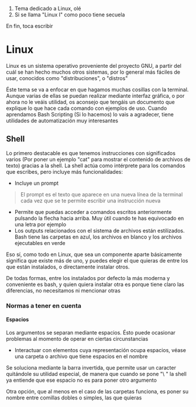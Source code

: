 1. Tema dedicado a Linux, olé
2. Si se llama "Linux I" como poco tiene secuela

En fin, toca escribir

# Linux
Linux es un sistema operativo proveniente del proyecto GNU, a partir del cuál se han hecho muchos otros sistemas, por lo general más fáciles de usar, conocidos como "distribuciones", o "distros"

Éste tema se va a enfocar en que hagamos muchas cosillas con la terminal. Aunque varias de ellas se puedan realizar mediante interfaz gráfica, o por ahora no le veáis utilidad, os aconsejo que tengáis un documento que explique lo que hace cada comando con ejemplos de uso. Cuando aprendamos Bash Scripting (Si lo hacemos) lo vais a agradecer, tiene utilidades de automatización muy interesantes

## Shell
Lo primero destacable es que tenemos instrucciones con significados varios (Por poner un ejemplo "cat" para mostrar el contenido de archivos de texto) gracias a la shell. La shell actúa como intérprete para los comandos que escribes, pero incluye más funcionalidades: 
- Incluye un prompt
> El prompt es el texto que aparece en una nueva línea de la terminal cada vez que se te permite escribir una instrucción nueva
- Permite que puedas acceder a comandos escritos anteriormente pulsando la flecha hacia arriba. Muy útil cuando te has equivocado en una letra por ejemplo
- Los outputs relacionados con el sistema de archivos están estilizados. Bash tiene las carpetas en azul, los archivos en blanco y los archivos ejecutables en verde

Eso sí, como todo en Linux, que sea un componente aparte básicamente significa que existe más de uno, y puedes elegir el que quieras de entre los que están instalados, o directamente instalar otros.

De todas formas, entre los instalados por defecto la más moderna y conveniente es bash, y quien quiera instalar otra es porque tiene claro las diferencias, no necesitamos ni mencionar otras

### Normas a tener en cuenta

#### Espacios
Los argumentos se separan mediante espacios. Ésto puede ocasionar problemas al momento de operar en ciertas circunstancias
- Interactuar con elementos cuya representación ocupa espacios, véase una carpeta o archivo que tiene espacios en el nombre

Se soluciona mediante la barra invertida, que permite usar un caracter quitándole su utilidad especial, de manera que cuando se pone "\ " la shell ya entiende que ese espacio no es para poner otro argumento

Otra opción, que al menos en el caso de las carpetas funciona, es poner su nombre entre comillas dobles o simples, las que quieras